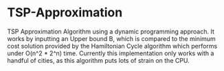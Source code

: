 # TSP-Approximation
TSP Approximation Algorithm using a dynamic programming approach. It works by inputting an Upper bound B, which is compared to the minimum cost solution provided by the Hamiltonian Cycle algorithm which performs under O(n^2 * 2^n) time. Currently this implementation only works with a handful of cities, as this algorithm puts lots of strain on the CPU.
